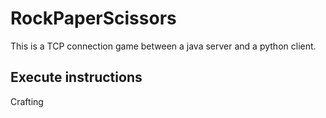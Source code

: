# RockPaperScissors
This is a TCP connection game between a java server and a python client.

## Execute instructions
Crafting
